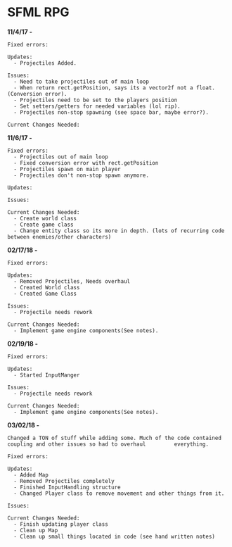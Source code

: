 # SFML RPG

**11/4/17 -**
    
    Fixed errors:
      
    Updates:
      - Projectiles Added.
    
    Issues:
      - Need to take projectiles out of main loop
      - When return rect.getPosition, says its a vector2f not a float. (Conversion error).
      - Projectiles need to be set to the players position
      - Set setters/getters for needed variables (lol rip).
      - Projectiles non-stop spawning (see space bar, maybe error?).
      
    Current Changes Needed:
      
**11/6/17 -**

    Fixed errors:
      - Projectiles out of main loop
      - Fixed conversion error with rect.getPosition
      - Projectiles spawn on main player
      - Projectiles don't non-stop spawn anymore.
      
    Updates:
    
    Issues:
      
    Current Changes Needed:
      - Create world class
      - Create game class
      - Change entity class so its more in depth. (lots of recurring code between enemies/other characters)
      
**02/17/18 -**

    Fixed errors:
     
    Updates:
      - Removed Projectiles, Needs overhaul
      - Created World class
      - Created Game Class
      
    Issues:
      - Projectile needs rework
    
    Current Changes Needed:
      - Implement game engine components(See notes).
      
**02/19/18 -**

    Fixed errors:
     
    Updates:
      - Started InputManger
      
    Issues:
      - Projectile needs rework
    
    Current Changes Needed:
      - Implement game engine components(See notes).
      
  **03/02/18 -**

    Changed a TON of stuff while adding some. Much of the code contained coupling and other issues so had to overhaul         everything.
    
    Fixed errors:
     
    Updates:
      - Added Map
      - Removed Projectiles completely 
      - Finished InputHandling structure 
      - Changed Player class to remove movement and other things from it.
      
    Issues:
    
    Current Changes Needed:
      - Finish updating player class
      - Clean up Map 
      - Clean up small things located in code (see hand written notes)
      
  
  

      
  
  

  

